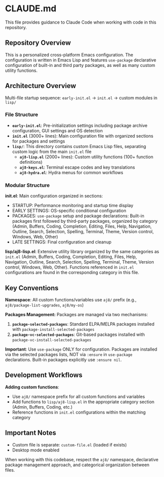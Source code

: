# CLAUDE.md

This file provides guidance to Claude Code when working with code in this
repository.

## Repository Overview

This is a personalized cross-platform Emacs configuration. The configuration
is written in Emacs Lisp and features `use-package` declarative
configuration of built-in and third party packages, as well as many custom
utility functions.

## Architecture Overview

Multi-file startup sequence: `early-init.el` → `init.el` → custom
modules in `lisp/`

### File Structure

- **`early-init.el`**: Pre-initialization settings including package archive
  configuration, GUI settings and OS detection
- **`init.el`** (3000+ lines): Main configuration file with organized
  sections for packages and settings
- **`lisp/`**: This directory contains custom Emacs Lisp files, separating
    custom logic from the main `init.el` file
  - **`aj8-lisp.el`** (2000+ lines): Custom utility functions (100+
  function definitions)
  - **`aj8-keys.el`**: Terminal escape codes and key translations
  - **`aj8-hydra.el`**: Hydra menus for common workflows

### Modular Structure

**init.el**: Main configuration organized in sections:
- STARTUP: Performance monitoring and startup time display
- EARLY SETTINGS: OS-specific conditional configuration
- PACKAGES: `use-package` setup and package declarations: Built-in packages
  first followed by third-party packages, organized by category (Admin,
  Buffers, Coding, Completion, Editing, Files, Help, Navigation, Outline,
  Search, Selection, Spelling, Terminal, Theme, Version control, Windows,
  Web, Other)
- LATE SETTINGS: Final configuration and cleanup

**lisp/aj8-lisp.el**: Extensive utility library organized by the same
  categories as `init.el` (Admin, Buffers, Coding, Completion, Editing,
  Files, Help, Navigation, Outline, Search, Selection, Spelling, Terminal,
  Theme, Version control, Windows, Web, Other). Functions referenced in
  `init.el` configurations are found in the corresponding category in this
  file.

## Key Conventions

**Namespace**: All custom functions/variables use `aj8/` prefix (e.g.,
`aj8/package-list-upgrades`, `aj8/my-os`)

**Packages Management:** Packages are managed via two mechanisms:
1. **`package-selected-packages`**: Standard ELPA/MELPA packages installed
   with `package-install-selected-packages`
2. **`package-vc-selected-packages`**: Git-based packages installed with
   `package-vc-install-selected-packages`

**Important**: Use `use-package` ONLY for configuration. Packages are
installed via the selected packages lists, NOT via `:ensure` in
`use-package` declarations. Built-in packages explicitly use `:ensure nil`.

## Development Workflows

**Adding custom functions**:
- Use `aj8/` namespace prefix for all custom functions and variables
- Add functions to `lisp/aj8-lisp.el` in the appropriate category section
  (Admin, Buffers, Coding, etc.)
- Reference functions in `init.el` configurations within the matching
  category

## Important Notes

- Custom file is separate: `custom-file.el` (loaded if exists)
- Desktop mode enabled

When working with this codebase, respect the `aj8/` namespace, declarative
package management approach, and categorical organization between files.
